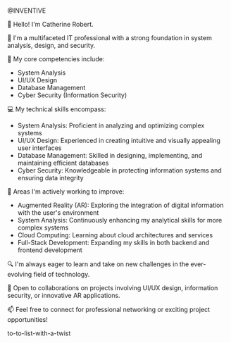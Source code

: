 #

@⁨INVENTIVE⁩

<div>
<p>👋 Hello! I'm Catherine Robert.</p>

💼 I'm a multifaceted IT professional with a strong foundation in system analysis, design, and security.

🚀 My core competencies include:
- System Analysis
- UI/UX Design
- Database Management
- Cyber Security (Information Security)

💻 My technical skills encompass:
- System Analysis: Proficient in analyzing and optimizing complex systems
- UI/UX Design: Experienced in creating intuitive and visually appealing user interfaces
- Database Management: Skilled in designing, implementing, and maintaining efficient databases
- Cyber Security: Knowledgeable in protecting information systems and ensuring data integrity

🌱 Areas I'm actively working to improve:
- Augmented Reality (AR): Exploring the integration of digital information with the user's environment
- System Analysis: Continuously enhancing my analytical skills for more complex systems
- Cloud Computing: Learning about cloud architectures and services
- Full-Stack Development: Expanding my skills in both backend and frontend development

🔍 I'm always eager to learn and take on new challenges in the ever-evolving field of technology.

🤝 Open to collaborations on projects involving UI/UX design, information security, or innovative AR applications.

📫 Feel free to connect for professional networking or exciting project opportunities!
</div>

 to-to-list-with-a-twist
